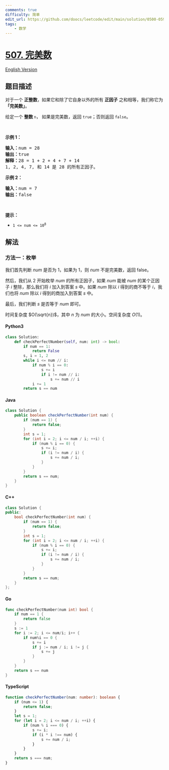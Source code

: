 ```yaml
---
comments: true
difficulty: 简单
edit_url: https://github.com/doocs/leetcode/edit/main/solution/0500-0599/0507.Perfect%20Number/README.md
tags:
    - 数学
---
```


<!-- problem:start -->

# [507. 完美数](https://leetcode.cn/problems/perfect-number)

[English Version](/solution/0500-0599/0507.Perfect%20Number/README_EN.md)

## 题目描述

<!-- description:start -->

<p>对于一个&nbsp;<strong>正整数</strong>，如果它和除了它自身以外的所有 <strong>正因子</strong> 之和相等，我们称它为 <strong>「完美数」</strong>。</p>

<p>给定一个&nbsp;<strong>整数&nbsp;</strong><code>n</code>，&nbsp;如果是完美数，返回 <code>true</code>；否则返回 <code>false</code>。</p>

<p>&nbsp;</p>

<p><strong>示例 1：</strong></p>

<pre>
<strong>输入：</strong>num = 28
<strong>输出：</strong>true
<strong>解释：</strong>28 = 1 + 2 + 4 + 7 + 14
1, 2, 4, 7, 和 14 是 28 的所有正因子。</pre>

<p><strong>示例 2：</strong></p>

<pre>
<strong>输入：</strong>num = 7
<strong>输出：</strong>false
</pre>

<p>&nbsp;</p>

<p><strong>提示：</strong></p>

<ul>
	<li><code>1 &lt;= num &lt;= 10<sup>8</sup></code></li>
</ul>

<!-- description:end -->

## 解法

<!-- solution:start -->

### 方法一：枚举

我们首先判断 $\textit{num}$ 是否为 1，如果为 1，则 $\textit{num}$ 不是完美数，返回 $\text{false}$。

然后，我们从 2 开始枚举 $\textit{num}$ 的所有正因子，如果 $\textit{num}$ 能被 $\textit{num}$ 的某个正因子 $i$ 整除，那么我们将 $i$ 加入到答案 $\textit{s}$ 中。如果 $\textit{num}$ 除以 $i$ 得到的商不等于 $i$，我们也将 $\textit{num}$ 除以 $i$ 得到的商加入到答案 $\textit{s}$ 中。

最后，我们判断 $\textit{s}$ 是否等于 $\textit{num}$ 即可。

时间复杂度 $O(\sqrt{n})$，其中 $n$ 为 $\textit{num}$ 的大小。空间复杂度 $O(1)$。

<!-- tabs:start -->

#### Python3

```python
class Solution:
    def checkPerfectNumber(self, num: int) -> bool:
        if num == 1:
            return False
        s, i = 1, 2
        while i <= num // i:
            if num % i == 0:
                s += i
                if i != num // i:
                    s += num // i
            i += 1
        return s == num
```

#### Java

```java
class Solution {
    public boolean checkPerfectNumber(int num) {
        if (num == 1) {
            return false;
        }
        int s = 1;
        for (int i = 2; i <= num / i; ++i) {
            if (num % i == 0) {
                s += i;
                if (i != num / i) {
                    s += num / i;
                }
            }
        }
        return s == num;
    }
}
```

#### C++

```cpp
class Solution {
public:
    bool checkPerfectNumber(int num) {
        if (num == 1) {
            return false;
        }
        int s = 1;
        for (int i = 2; i <= num / i; ++i) {
            if (num % i == 0) {
                s += i;
                if (i != num / i) {
                    s += num / i;
                }
            }
        }
        return s == num;
    }
};
```

#### Go

```go
func checkPerfectNumber(num int) bool {
	if num == 1 {
		return false
	}
	s := 1
	for i := 2; i <= num/i; i++ {
		if num%i == 0 {
			s += i
			if j := num / i; i != j {
				s += j
			}
		}
	}
	return s == num
}
```

#### TypeScript

```ts
function checkPerfectNumber(num: number): boolean {
    if (num <= 1) {
        return false;
    }
    let s = 1;
    for (let i = 2; i <= num / i; ++i) {
        if (num % i === 0) {
            s += i;
            if (i * i !== num) {
                s += num / i;
            }
        }
    }
    return s === num;
}
```

<!-- tabs:end -->

<!-- solution:end -->

<!-- problem:end -->
